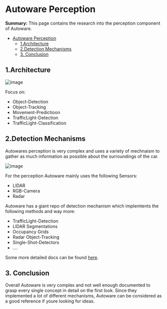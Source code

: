 # Autoware Perception

**Summary:** This page contains the research into the perception component of Autoware.

- [Autoware Perception](#autoware-perception)
  - [1.Architecture](#1architecture)
  - [2.Detection Mechanisms](#2detection-mechanisms)
  - [3. Conclusion](#3-conclusion)

## 1.Architecture

![image](https://github.com/una-auxme/paf/assets/102369315/6b3fb964-e650-442a-a674-8e0471d931a9)

Focus on:

- Object-Detection
- Object-Tracking
- Movement-Predictioon
- TrafficLight-Detection
- TrafficLight-Classification

## 2.Detection Mechanisms

Autowares perception is very complex and uses a variety of mechnaism to gather as much information as possible about the surroundings of the car.

![image](https://github.com/una-auxme/paf/assets/102369315/23f9699e-85c7-44c6-b9fa-a603dc73afcf)

For the perception Autoware mainly uses the following Sensors:

- LIDAR
- RGB-Camera
- Radar

Autoware has a giant repo of detection mechanism which implemtents the following methods and way more:

- TrafficLight-Detection
- LIDAR Segmentations
- Occupancy Grids
- Radar Object-Tracking
- Single-Shot-Detectors
- ....

Some more detailed docs can be found [here](https://autowarefoundation.github.io/autoware.universe/main/perception/traffic_light_classifier/).

## 3. Conclusion

Overall Autoware is very complex and not well enough documented to grasp every single concept in detail on the first look. Since they implemented a lot of different mechanisms,
Autoware can be considered as a good reference if youre looking for ideas.

